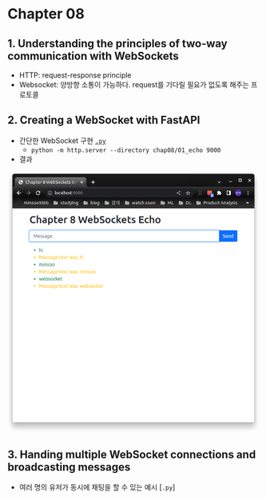 # Chapter 08

## 1. Understanding the principles of two-way communication with WebSockets
- HTTP: request-response principle
- Websocket: 양방향 소통이 가능하다. request를 기다릴 필요가 없도록 해주는 프로토콜

## 2. Creating a WebSocket with FastAPI
- 간단한 WebSocket 구현 [`.py`](./01_echo/)
    - `python -m http.server --directory chap08/01_echo 9000`
- 결과

![docs](../images/websocket.png)

## 3. Handing multiple WebSocket connections and broadcasting messages
- 여러 명의 유저가 동시에 채팅을 할 수 있는 예시 [`.py`]
